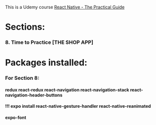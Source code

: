 This is a Udemy course
[React Native - The Practical Guide](https://www.udemy.com/react-native-the-practical-guide/)

# Sections:
### 8. Time to Practice [THE SHOP APP]



# Packages installed:
### For Section 8:
#### redux react-redux react-navigation react-navigation-stack react-navigation-header-buttons
#### !!! expo install react-native-gesture-handler react-native-reanimated
#### expo-font
